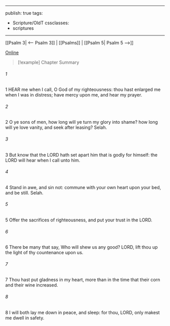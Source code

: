

---
publish: true
tags:
  - Scripture/OldT
cssclasses:
  - scriptures
---
[[Psalm 3| <-- Psalm 3]] | [[Psalms]] | [[Psalm 5| Psalm 5 -->]]

[Online](https://churchofjesuschrist.org/study/scriptures/ot/ps/4?lang=eng)

>[!example] Chapter Summary
>
###### 1
1 HEAR me when I call, O God of my righteousness: thou hast enlarged me when I was in distress; have mercy upon me, and hear my prayer.
###### 2
2 O ye sons of men, how long will ye turn my glory into shame?  how long will ye love vanity, and seek after leasing?  Selah.
###### 3
3 But know that the LORD hath set apart him that is godly for himself: the LORD will hear when I call unto him.
###### 4
4 Stand in awe, and sin not: commune with your own heart upon your bed, and be still.  Selah.
###### 5
5 Offer the sacrifices of righteousness, and put your trust in the LORD.
###### 6
6 There be many that say, Who will shew us any good?  LORD, lift thou up the light of thy countenance upon us.
###### 7
7 Thou hast put gladness in my heart, more than in the time that their corn and their wine increased.
###### 8
8 I will both lay me down in peace, and sleep: for thou, LORD, only makest me dwell in safety.



